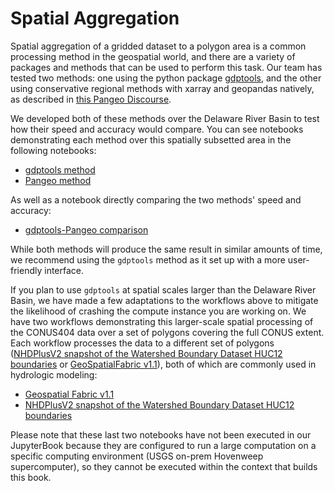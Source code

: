 # Spatial Aggregation

Spatial aggregation of a gridded dataset to a polygon area is a common processing method in the geospatial world, and there are a variety of packages and methods that can be used to perform this task. Our team has tested two methods: one using the python package [gdptools](https://gdptools.readthedocs.io/en/develop/index.html#), and the other using conservative regional methods with xarray and geopandas natively, as described in [this Pangeo Discourse](https://discourse.pangeo.io/t/conservative-region-aggregation-with-xarray-geopandas-and-sparse/2715).

We developed both of these methods over the Delaware River Basin to test how their speed and accuracy would compare. You can see notebooks demonstrating each method over this spatially subsetted area in the following notebooks:
- [gdptools method](./tutorials/spatial_aggregation/conus404_spatial_aggregation_DRB.ipynb)
- [Pangeo method](./dataset_processing/tutorials/spatial_aggregation/conus404_spatial_aggregation.ipynb)

As well as a notebook directly comparing the two methods' speed and accuracy:
- [gdptools-Pangeo comparison](./tutorials/spatial_aggregation/conus404_spatial_aggregation_comparison.ipynb)

While both methods will produce the same result in similar amounts of time, we recommend using the `gdptools` method as it set up with a more user-friendly interface.

If you plan to use `gdptools` at spatial scales larger than the Delaware River Basin, we have made a few adaptations to the workflows above to mitigate the likelihood of crashing the compute instance you are working on. We have two workflows demonstrating this larger-scale spatial processing of the CONUS404 data over a set of polygons covering the full CONUS extent. Each workflow processes the data to a different set of polygons ([NHDPlusV2 snapshot of the Watershed Boundary Dataset HUC12 boundaries](https://www.sciencebase.gov/catalog/item/60cb5edfd34e86b938a373f4) or [GeoSpatialFabric v1.1](https://www.sciencebase.gov/catalog/item/5e29d1a0e4b0a79317cf7f63)), both of which are commonly used in hydrologic modeling:
- [Geospatial Fabric v1.1](./tutorials/spatial_aggregation/conus404_spatial_aggregation_GFv1_1.ipynb)
- [NHDPlusV2 snapshot of the Watershed Boundary Dataset HUC12 boundaries](./tutorials/spatial_aggregation/conus404_spatial_aggregation_WBD12.ipynb)

Please note that these last two notebooks have not been executed in our JupyterBook because they are configured to run a large computation on a specific computing environment (USGS on-prem Hovenweep supercomputer), so they cannot be executed within the context that builds this book.